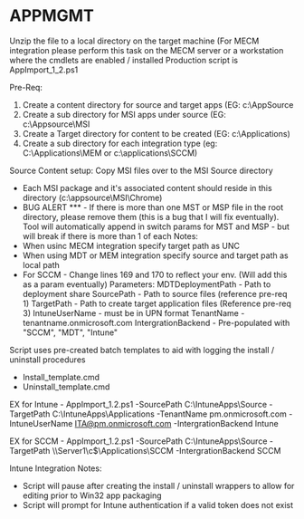 # APPMGMT
Unzip the file to a local directory on the target machine (For MECM integration please perform this task on the MECM server or a workstation where the cmdlets are enabled / installed
Production script is AppImport_1_2.ps1

Pre-Req:
1. Create a content directory for source and target apps (EG: c:\AppSource
2. Create a sub directory for MSI apps under source (EG: c:\Appsource\MSI
3. Create a Target directory for content to be created (EG: c:\Applications)
4. Create a sub directory for each integration type (eg: C:\Applications\MEM  or c:\applications\SCCM)

Source Content setup:
Copy MSI files over to the MSI Source directory
- Each MSI package and it's associated content should reside in this directory (c:\appsource\MSI\Chrome)
- BUG ALERT *** - If there is more than one MST or MSP file in the root directory, please remove them (this is a bug that I will fix eventually). 
                  Tool will automatically append in switch params for MST and MSP - but will break if there is more than 1 of each
Notes:
- When usinc MECM integration specify target path as UNC
- When using MDT or MEM integration specify source and target path as local path
- For SCCM - Change lines 169 and 170 to reflect your env. (Will add this as a param eventually) 
Parameters:
MDTDeploymentPath - Path to deployment share
SourcePath - Path to source files (reference pre-req 1)
TargetPath - Path to create target application files (Reference pre-req 3)
IntuneUserName - must be in UPN format
TenantName - tenantname.onmicrosoft.com
IntergrationBackend - Pre-populated with "SCCM", "MDT", "Intune"

Script uses pre-created batch templates to aid with logging the install / uninstall procedures
- Install_template.cmd
- Uninstall_template.cmd

EX for Intune - AppImport_1.2.ps1 -SourcePath C:\IntuneApps\Source -TargetPath C:\IntuneApps\Applications -TenantName pm.onmicrosoft.com -IntuneUserName ITA@pm.onmicrosoft.com -IntergrationBackend Intune

EX for SCCM - AppImport_1.2.ps1 -SourcePath C:\IntuneApps\Source -TargetPath \\\Server1\c$\Applications\SCCM -IntergrationBackend SCCM

Intune Integration Notes:
- Script will pause after creating the install / uninstall wrappers to allow for editing prior to Win32 app packaging
- Script will prompt for Intune authentication if a valid token does not exist

